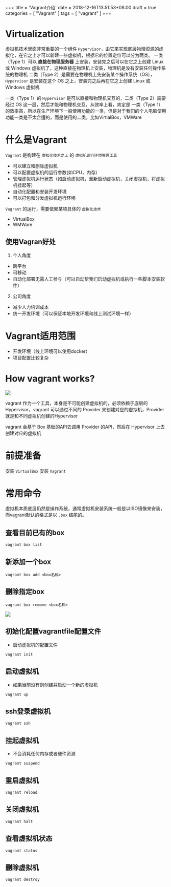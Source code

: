 +++
title = 'Vagrant介绍'
date = 2018-12-16T13:51:53+08:00
draft = true
categories = [ "Vagrant" ]
tags = [ "vagrant" ]
+++

# Virtualization

虚拟机技术里面非常重要的一个组件 `Hypervisor`，由它来实现底层物理资源的虚拟化，在它之上才可以新建一些虚拟机，根据它的位置定位可以分为两类。
一类（Type 1）可以 **直接在物理服务器** 上安装，安装完之后可以在它之上创建 Linux 或 Windows 虚拟机了，这种直接在物理机上安装，物理机是没有安装任何操作系统的物理机
二类（Type 2）是需要在物理机上先安装某个操作系统（OS），`Hypervisor` 是安装在这个 OS 之上，安装完之后再在它之上创建 Linux 或 Windows 虚拟机

一类（Type 1）的 `Hypervisor` 是可以直接和物理机交互的，二类（Type 2）需要经过 OS 这一层，然后才能和物理机交互，从效率上看，肯定是 一类（Type 1）的效率高，所以在生产环境下一般使用功能的一类，但是对于我们的个人电脑使用功能一类是不太合适的，而是使用的二类，比如VirtialBox，VMWare

# 什么是Vagrant

`Vagrant` 是构建在 `虚拟化技术之上` 的 `虚拟机运行环境管理工具`

  * 可以建立和删除虚拟机
  * 可以配置虚拟机的运行参数(如CPU，内存)
  * 管理虚拟机运行状态（如启动虚拟机，重新启动虚拟机，关闭虚拟机，将虚拟机挂起等）
  * 自动化配置和安装开发环境
  * 可以打包和分发虚拟机运行环境

`Vagrant` 的运行，需要依赖某项具体的 `虚拟化技术`

  * VirtualBox
  * WMWare

## 使用Vagran好处

1. 个人角度

  * 跨平台
  * 可移动
  * 自动化部署无需人工参与（可以自动帮我们启动虚拟机或执行一些脚本安装软件）

2. 公司角度

  * 减少人力培训成本
  * 统一开发环境（可以保证本地开发环境和线上测试环境一样）

# Vagrant适用范围

* 开发环境（线上环境可以使用docker）
* 项目配置比较复杂

# How vagrant works?

![](https://images.notes.einscat.com/vagrant/116.png)

vagrant 作为一个工具，本身是不可能创建虚拟机的，必须依赖于底层的Hypervisor，vagrant 可以通过不同的 Provider 来创建对应的虚拟机，Provider就是和不同虚拟机创建的Hypervisor

vagrant 会基于 Box 基础的API去调用 Provider 的API，然后在 Hypervisor 上去创建对应的虚拟机

# 前提准备

安装 `VirtualBox`
安装 `Vagrant`

# 常用命令

虚拟机本质底层仍然是操作系统，通常虚拟机安装系统一般是以ISO镜像来安装，而vagrant默认的格式是以 `.box` 结尾的。

## 查看目前已有的box

```
vagrant box list 
```

## 新添加一个box

```
vagrant box add <box名称>
```

## 删除指定box

```
vagrant box remove <box名称>
```

![](https://images.notes.xuepincat.com/vagrant/1.png)

## 初始化配置vagrantfile配置文件

* 启动虚拟机的配置文件

```
vagrant init
```

## 启动虚拟机

* 如果当前没有则创建并启动一个新的虚拟机

```
vagrant up
```

## ssh登录虚拟机

```
vagrant ssh
```

## 挂起虚拟机

* 不会消耗任何内存或者硬件资源

```
vagrant suspend
```

## 重启虚拟机

```
vagrant reload
```

## 关闭虚拟机

```
vagrant halt
```

## 查看虚拟机状态

```
vagrant status
```

## 删除虚拟机

```
vagrant destroy
```
